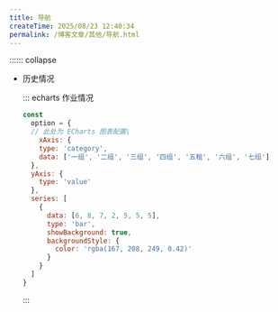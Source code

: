 ```yaml
---
title: 导航
createTime: 2025/08/23 12:40:34
permalink: /博客文章/其他/导航.html
---
```


:::::: collapse

- 历史情况
  
  <CardGrid>
  <Card>

  ::: echarts 作业情况
  
  ```js
  const
    option = {
    // 此处为 ECharts 图表配置\
      xAxis: {
      type: 'category',
      data: ['一组', '二组', '三组', '四组', '五租', '六组', '七组']
    },
    yAxis: {
      type: 'value'
    },
    series: [
      {
        data: [6, 8, 7, 2, 5, 5, 5],
        type: 'bar',
        showBackground: true,
        backgroundStyle: {
          color: 'rgba(167, 208, 249, 0.42)'
        }
      }
    ]
  }
  ```
  :::
  
  </Card>
  
  </CardGrid>